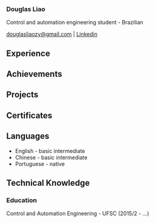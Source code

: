 <h3>Douglas Liao </h3>

Control and automation engineering student - Brazilian

douglasliaozy@gmail.com | <a href="https://www.linkedin.com/in/douglas-liao-a90965117/">Linkedin</a>

<h2> Experience </h2>

<h2> Achievements </h2>
<h2> Projects </h2>
<h2> Certificates </h2>
<h2> Languages </h2>
<ul>
  <li>English - basic intermediate </<li>
  <li> Chinese - basic intermediate </li>
  <li> Portuguese - native </li>
</ul>
<h2> Technical Knowledge </h2>
<h3> Education </h3>
Control and Automation Engineering - UFSC (2015/2 - ...)



